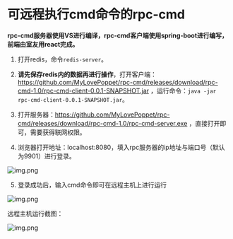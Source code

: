 # 可远程执行cmd命令的rpc-cmd

**rpc-cmd服务器使用VS进行编译，rpc-cmd客户端使用spring-boot进行编写，前端由室友用react完成。**




1. 打开redis，命令```redis-server```。

2. **请先保存redis内的数据再进行操作**，打开客户端：https://github.com/MyLovePoppet/rpc-cmd/releases/download/rpc-cmd-1.0/rpc-cmd-client-0.0.1-SNAPSHOT.jar ，运行命令：```java -jar rpc-cmd-client-0.0.1-SNAPSHOT.jar```。

3. 打开服务器：https://github.com/MyLovePoppet/rpc-cmd/releases/download/rpc-cmd-1.0/rpc-cmd-server.exe ，直接打开即可，需要获得联网权限。

4. 浏览器打开地址：localhost:8080，填入rpc服务器的ip地址与端口号（默认为9901）进行登录。
   
![img.png](https://i.loli.net/2021/05/01/bi87uFTIaZLDGhk.png)

5. 登录成功后，输入cmd命令即可在远程主机上进行运行

![img.png](https://i.loli.net/2021/05/01/sHO9TWvDCZtPp4w.png)


远程主机运行截图：

![img.png](https://i.loli.net/2021/05/01/4L5nPcuipjGda8s.png)





